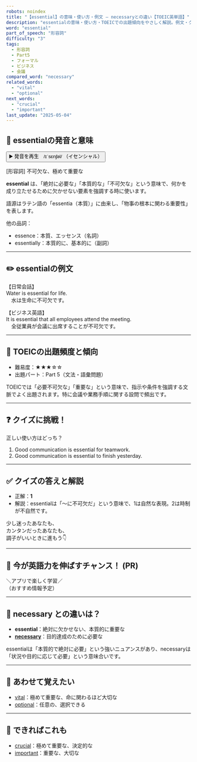 ```yaml
---
robots: noindex
title: "【essential】の意味・使い方・例文 ― necessaryとの違い【TOEIC英単語】"
description: "essentialの意味・使い方・TOEICでの出題傾向をやさしく解説。例文・クイズ付きでnecessaryとの違いもわかりやすく学べます。"
word: "essential"
part_of_speech: "形容詞"
difficulty: "3"
tags:
  - 形容詞
  - Part5
  - フォーマル
  - ビジネス
  - 会議
compared_word: "necessary"
related_words:
  - "vital"
  - "optional"
next_words:
  - "crucial"
  - "important"
last_update: "2025-05-04"
---
```


## 🔰 essentialの発音と意味

<button class="play-audio" onclick="playTTS('essential')">
  <span class="play-audio-main">
    ▶️ 発音を再生　/ɪˈsɛnʃəl/
  </span>
  <span class="play-audio-sub">
    （イセンシャル）
  </span>
</button>

[形容詞] 不可欠な、極めて重要な

**essential** は、「絶対に必要な」「本質的な」「不可欠な」という意味で、何かを成り立たせるために欠かせない要素を強調する時に使います。

語源はラテン語の「essentia（本質）」に由来し、「物事の根本に関わる重要性」を表します。

他の品詞：  
- essence：本質、エッセンス（名詞）
- essentially：本質的に、基本的に（副詞）

---

## ✏️ essentialの例文

【日常会話】  
Water is essential for life.  
　水は生命に不可欠です。

【ビジネス英語】  
It is essential that all employees attend the meeting.  
　全従業員が会議に出席することが不可欠です。

---

## 🎯 TOEICの出題頻度と傾向

- 難易度：★★★☆☆
- 出題パート：Part 5（文法・語彙問題）

TOEICでは「必要不可欠な」「重要な」という意味で、指示や条件を強調する文脈でよく出題されます。特に会議や業務手順に関する設問で頻出です。

---

## ❓ クイズに挑戦！

正しい使い方はどっち？

1. Good communication is essential for teamwork.  
2. Good communication is essential to finish yesterday.

---

## ✅ クイズの答えと解説

- 正解：**1**
- 解説：essentialは「～に不可欠だ」という意味で、1は自然な表現。2は時制が不自然です。

少し迷ったあなたも、  
カンタンだったあなたも、  
調子がいいときに進もう👇️

---

## 🚀 今が英語力を伸ばすチャンス！ (PR)

<div class="info-center">
＼アプリで楽しく学習／<br>  
（おすすめ情報予定）
</div>

---

## 🤔  necessary との違いは？

- **essential**：絶対に欠かせない、本質的に重要な
- **[necessary](/word/necessary)**：目的達成のために必要な

essentialは「本質的で絶対に必要」という強いニュアンスがあり、necessaryは「状況や目的に応じて必要」という意味合いです。

---

## 🧩 あわせて覚えたい

- [vital](/word/vital)：極めて重要な、命に関わるほど大切な
- [optional](/word/optional)：任意の、選択できる

---

## 📖 できればこれも

- [crucial](/word/crucial)：極めて重要な、決定的な
- [important](/word/important)：重要な、大切な

<!-- cvid: aid19_bid16 -->
